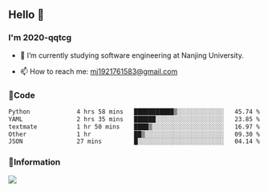 ## Hello 👋


### I'm 2020-qqtcg

- 🔭 I’m currently studying software engineering at Nanjing University. 
<!-- - 🌱 I’m currently learning MLsys and -->
<!-- - 👯 I’m looking to collaborate on ... -->
<!-- - 🤔 I’m looking for help with ... -->
<!-- - 💬 Ask me about ... -->
- 📫 How to reach me: mj1921761583@gmail.com
<!-- - 😄 Pronouns: ... -->
<!-- - ⚡ Fun fact: ... -->

### 🌱Code
<!--START_SECTION:waka-->

```txt
Python             4 hrs 58 mins   ███████████▒░░░░░░░░░░░░░   45.74 %
YAML               2 hrs 35 mins   ██████░░░░░░░░░░░░░░░░░░░   23.85 %
textmate           1 hr 50 mins    ████▒░░░░░░░░░░░░░░░░░░░░   16.97 %
Other              1 hr            ██▒░░░░░░░░░░░░░░░░░░░░░░   09.30 %
JSON               27 mins         █░░░░░░░░░░░░░░░░░░░░░░░░   04.14 %
```

<!--END_SECTION:waka-->

### 💬Information
![](https://github-readme-stats.vercel.app/api?username=2020-qqtcg&theme=buefy&hide_border=false)


<!-- <div align="center"> <img src="https://github-readme-activity-graph.vercel.app/graph?username=2020-qqtcg&theme=minimal" /> </div> -->


